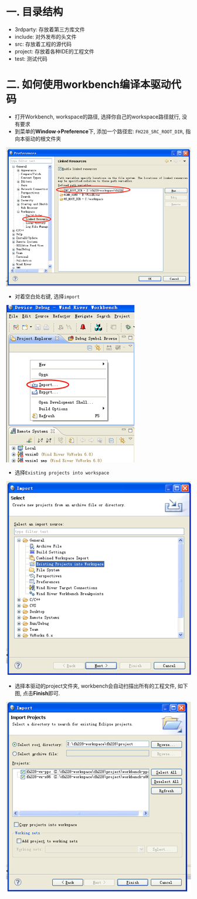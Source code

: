# 一. 目录结构
- 3rdparty: 存放着第三方库文件
- include: 对外发布的头文件
- src: 存放着工程的源代码
- project: 存放着各种IDE的工程文件
- test: 测试代码


# 二. 如何使用workbench编译本驱动代码

- 打开Workbench, workspace的路径, 选择你自己的workspace路径就行, 没有要求
- 到菜单的**Window->Preference**下, 添加一个路径宏: `FH228_SRC_ROOT_DIR`, 指向本驱动的根文件夹

 ![](doc/ide_guide/workspace_macro.png)

- 对着空白处右键, 选择`import`

 ![](doc/ide_guide/import_1.png)

- 选择`Existing projects into workspace`

 ![](doc/ide_guide/import_2.png)

- 选择本驱动的project文件夹, workbench会自动扫描出所有的工程文件, 如下图, 点击**Finish**即可.

 ![](doc/ide_guide/import_3.png)